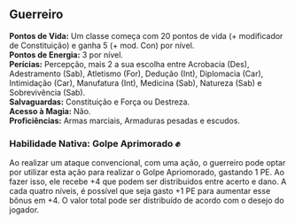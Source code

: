 ## Guerreiro <a id="guerreiro"></a>

**Pontos de Vida:** Um classe começa com 20 pontos de vida (+ modificador de Constituição) e ganha 5 (+ mod. Con) por nível.</br>
**Pontos de Energia:** 3 por nível.</br>
**Perícias:** Percepção, mais 2 a sua escolha entre Acrobacia (Des), Adestramento (Sab), Atletismo (For), Dedução (Int), Diplomacia (Car), Intimidação (Car), Manufatura (Int), Medicina (Sab), Natureza (Sab) e Sobrevivência (Sab).</br>
**Salvaguardas:** Constituição e Força ou Destreza.</br>
**Acesso à Magia:** Não.</br>
**Proficiências:** Armas marciais, Armaduras pesadas e escudos.</br>

### Habilidade Nativa: Golpe Aprimorado ✊
Ao realizar um ataque convencional, com uma ação, o guerreiro pode optar por utilizar esta ação para realizar o Golpe Apriomorado, gastando 1 PE. Ao fazer isso, ele recebe +4 que podem ser distribuidos entre acerto e dano. A cada quatro níveis, é possível que seja gasto +1 PE para aumentar esse bônus em +4. O valor total pode ser distribuído de acordo com o desejo do jogador.